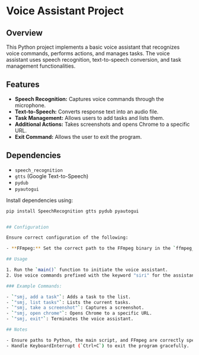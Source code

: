 # Voice Assistant Project

## Overview

This Python project implements a basic voice assistant that recognizes voice commands, performs actions, and manages tasks. The voice assistant uses speech recognition, text-to-speech conversion, and task management functionalities.

## Features

- **Speech Recognition:** Captures voice commands through the microphone.
- **Text-to-Speech:** Converts response text into an audio file.
- **Task Management:** Allows users to add tasks and lists them.
- **Additional Actions:** Takes screenshots and opens Chrome to a specific URL.
- **Exit Command:** Allows the user to exit the program.

## Dependencies

- `speech_recognition`
- `gtts` (Google Text-to-Speech)
- `pydub`
- `pyautogui`

Install dependencies using:

```bash
pip install SpeechRecognition gtts pydub pyautogui


## Configuration

Ensure correct configuration of the following:

- **FFmpeg:** Set the correct path to the FFmpeg binary in the `ffmpeg_path` variable.

## Usage

1. Run the `main()` function to initiate the voice assistant.
2. Use voice commands prefixed with the keyword "siri" for the assistant to recognize.

### Example Commands:

- `"smj, add a task"`: Adds a task to the list.
- `"smj, list tasks"`: Lists the current tasks.
- `"smj, take a screenshot"`: Captures a screenshot.
- `"smj, open chrome"`: Opens Chrome to a specific URL.
- `"smj, exit"`: Terminates the voice assistant.

## Notes

- Ensure paths to Python, the main script, and FFmpeg are correctly specified.
- Handle KeyboardInterrupt (`Ctrl+C`) to exit the program gracefully.

